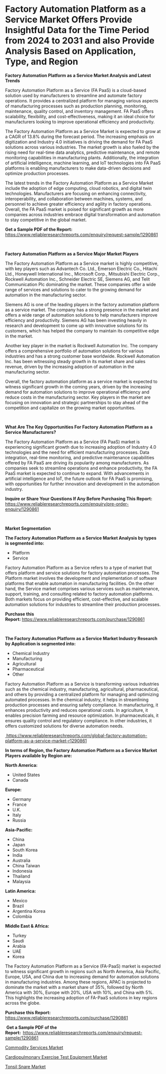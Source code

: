 <p><h1>Factory Automation Platform as a Service Market Offers Provide Insightful Data for the Time Period from 2024 to 2031 and also Provide Analysis Based on Application, Type, and Region</h1></p><p><strong>Factory Automation Platform as a Service Market Analysis and Latest Trends</strong></p>
<p><p>Factory Automation Platform as a Service (FA PaaS) is a cloud-based solution used by manufacturers to streamline and automate factory operations. It provides a centralized platform for managing various aspects of manufacturing processes such as production planning, monitoring, maintenance, quality control, and inventory management. FA PaaS offers scalability, flexibility, and cost-effectiveness, making it an ideal choice for manufacturers looking to improve operational efficiency and productivity.</p><p>The Factory Automation Platform as a Service Market is expected to grow at a CAGR of 13.8% during the forecast period. The increasing emphasis on digitization and Industry 4.0 initiatives is driving the demand for FA PaaS solutions across various industries. The market growth is also fueled by the rising need for real-time data analytics, predictive maintenance, and remote monitoring capabilities in manufacturing plants. Additionally, the integration of artificial intelligence, machine learning, and IoT technologies into FA PaaS platforms is enabling manufacturers to make data-driven decisions and optimize production processes.</p><p>The latest trends in the Factory Automation Platform as a Service Market include the adoption of edge computing, cloud robotics, and digital twin technologies. Manufacturers are focusing on enhancing connectivity, interoperability, and collaboration between machines, systems, and personnel to achieve greater efficiency and agility in factory operations. Overall, the FA PaaS market is poised for significant growth as more companies across industries embrace digital transformation and automation to stay competitive in the global market.</p></p>
<p><strong>Get a Sample PDF of the Report:&nbsp;</strong> <a href="https://www.reliableresearchreports.com/enquiry/request-sample/1290861">https://www.reliableresearchreports.com/enquiry/request-sample/1290861</a></p>
<p>&nbsp;</p>
<p><strong>Factory Automation Platform as a Service Major Market Players</strong></p>
<p><p>The Factory Automation Platform as a Service market is highly competitive, with key players such as Advantech Co. Ltd., Emerson Electric Co., Hitachi Ltd., Honeywell International Inc., Microsoft Corp., Mitsubishi Electric Corp., Rockwell Automation Inc., Schneider Electric SE, Siemens AG, and Telit Communication Plc dominating the market. These companies offer a wide range of services and solutions to cater to the growing demand for automation in the manufacturing sector.</p><p>Siemens AG is one of the leading players in the factory automation platform as a service market. The company has a strong presence in the market and offers a wide range of automation solutions to help manufacturers improve efficiency and productivity. Siemens AG has been investing heavily in research and development to come up with innovative solutions for its customers, which has helped the company to maintain its competitive edge in the market.</p><p>Another key player in the market is Rockwell Automation Inc. The company offers a comprehensive portfolio of automation solutions for various industries and has a strong customer base worldwide. Rockwell Automation Inc. has been witnessing steady growth in its market share and sales revenue, driven by the increasing adoption of automation in the manufacturing sector.</p><p>Overall, the factory automation platform as a service market is expected to witness significant growth in the coming years, driven by the increasing demand for automation solutions to improve operational efficiency and reduce costs in the manufacturing sector. Key players in the market are focusing on innovation and strategic partnerships to stay ahead of the competition and capitalize on the growing market opportunities.</p></p>
<p>&nbsp;</p>
<p><strong>What Are The Key Opportunities For Factory Automation Platform as a Service Manufacturers?</strong></p>
<p><p>The Factory Automation Platform as a Service (FA PaaS) market is experiencing significant growth due to increasing adoption of Industry 4.0 technologies and the need for efficient manufacturing processes. Data integration, real-time monitoring, and predictive maintenance capabilities offered by FA PaaS are driving its popularity among manufacturers. As companies seek to streamline operations and enhance productivity, the FA PaaS market is expected to continue to expand. With advancements in artificial intelligence and IoT, the future outlook for FA PaaS is promising, with opportunities for further innovation and development in the automation industry.</p></p>
<p><strong>Inquire or Share Your Questions If Any Before Purchasing This Report:</strong> <a href="https://www.reliableresearchreports.com/enquiry/pre-order-enquiry/1290861">https://www.reliableresearchreports.com/enquiry/pre-order-enquiry/1290861</a></p>
<p>&nbsp;</p>
<p><strong>Market Segmentation</strong></p>
<p><strong>The Factory Automation Platform as a Service Market Analysis by types is segmented into:</strong></p>
<p><ul><li>Platform</li><li>Service</li></ul></p>
<p><p>Factory Automation Platform as a Service refers to a type of market that offers platform and service solutions for factory automation processes. The Platform market involves the development and implementation of software platforms that enable automation in manufacturing facilities. On the other hand, the Service market comprises various services such as maintenance, support, training, and consulting related to factory automation platforms. Both markets focus on providing efficient, cost-effective, and scalable automation solutions for industries to streamline their production processes.</p></p>
<p><strong>Purchase this Report:&nbsp;</strong><a href="https://www.reliableresearchreports.com/purchase/1290861">https://www.reliableresearchreports.com/purchase/1290861</a></p>
<p>&nbsp;</p>
<p><strong>The Factory Automation Platform as a Service Market Industry Research by Application is segmented into:</strong></p>
<p><ul><li>Chemical Industry</li><li>Manufacturing</li><li>Agricultural</li><li>Pharmaceutical</li><li>Other</li></ul></p>
<p><p>Factory Automation Platform as a Service is transforming various industries such as the chemical industry, manufacturing, agricultural, pharmaceutical, and others by providing a centralized platform for managing and optimizing automated processes. In the chemical industry, it helps in streamlining production processes and ensuring safety compliance. In manufacturing, it enhances productivity and reduces operational costs. In agriculture, it enables precision farming and resource optimization. In pharmaceuticals, it ensures quality control and regulatory compliance. In other industries, it offers customized solutions for diverse automation needs.</p></p>
<p><a href="https://www.reliableresearchreports.com/global-factory-automation-platform-as-a-service-market-r1290861">&nbsp;https://www.reliableresearchreports.com/global-factory-automation-platform-as-a-service-market-r1290861</a></p>
<p><strong>In terms of Region, the Factory Automation Platform as a Service Market Players available by Region are:</strong></p>
<p>
    <p> <strong> North America: </strong>
        <ul>
            <li>United States</li>
            <li>Canada</li>
        </ul>
        </p> 
    <p> <strong> Europe: </strong>
        <ul>
            <li>Germany</li>
            <li>France</li>
            <li>U.K.</li>
            <li>Italy</li>
            <li>Russia</li>
        </ul>
        </p> 
    <p> <strong> Asia-Pacific: </strong>
        <ul>
            <li>China</li>
            <li>Japan</li>
            <li>South Korea</li>
            <li>India</li>
            <li>Australia</li>
            <li>China Taiwan</li>
            <li>Indonesia</li>
            <li>Thailand</li>
            <li>Malaysia</li>
        </ul>
        </p> 
    <p> <strong> Latin America: </strong>
        <ul>
            <li>Mexico</li>
            <li>Brazil</li>
            <li>Argentina Korea</li>
            <li>Colombia</li>
        </ul>
        </p> 
    <p> <strong> Middle East & Africa: </strong>
        <ul>
            <li>Turkey</li>
            <li>Saudi</li>
            <li>Arabia</li>
            <li>UAE</li>
            <li>Korea</li>
        </ul>
    </p>
    </p>
<p><p>The Factory Automation Platform as a Service (FA-PaaS) market is expected to witness significant growth in regions such as North America, Asia Pacific, Europe, USA, and China due to increasing demand for automation solutions in manufacturing industries. Among these regions, APAC is projected to dominate the market with a market share of 35%, followed by North America with 30%, Europe with 20%, USA with 10%, and China with 5%. This highlights the increasing adoption of FA-PaaS solutions in key regions across the globe.</p></p>
<p><strong>Purchase this Report: </strong><a href="https://www.reliableresearchreports.com/purchase/1290861">https://www.reliableresearchreports.com/purchase/1290861</a></p>
<p>&nbsp;<strong>Get a Sample PDF of the Report:&nbsp;&nbsp;</strong><a href="https://www.reliableresearchreports.com/enquiry/request-sample/1290861">https://www.reliableresearchreports.com/enquiry/request-sample/1290861</a></p>
<p><strong></strong></p>
<p><p><a href="https://github.com/AdrianaPaucek2023/Market-Research-Report-List-1/blob/main/commodity-services-market.md">Commodity Services Market</a></p><p><a href="https://view.publitas.com/reportprime-1/cardiopulmonary-exercise-test-equipment-market-exploring-market-share-market-trends-and-future-growth/">Cardiopulmonary Exercise Test Equipment Market</a></p><p><a href="https://view.publitas.com/reportprime-1/tonsil-snare-market-report-reveals-the-latest-trends-and-growth-opportunities-of-this-market/">Tonsil Snare Market</a></p></p>